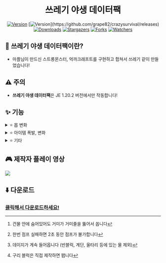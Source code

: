 <div align="center">

# 쓰레기 야생 데이터팩
[![Version](https://img.shields.io/badge/Version-1.1.5-6047ff?&logo=Webpack&logoColor=ffffff&style=for-the-badge&style=flat-square)](https://github.com/grape82/crazysurvival/releases)
[![Version](https://img.shields.io/badge/MC-1.20.2-6047ff?&logo=Webpack&logoColor=ffffff&style=for-the-badge&style=flat-square&color="yellow")](https://github.com/grape82/crazysurvival/releases)
[![Downloads](https://img.shields.io/github/downloads/grape82/crazysurvival/total?label=Downloads&style=for-the-badge&style=flat-square)](https://github.com/grape82/crazysurvival/releases)
[![Stargazers](https://img.shields.io/github/stars/grape82/crazysurvival?label=stars&style=for-the-badge&style=flat-square)](https://github.com/grape82/crazysurvival/stargazers)
[![Forks](https://img.shields.io/github/forks/grape82/crazysurvival?label=forks&style=for-the-badge&style=flat-square)](https://github.com/grape82/crazysurvival/releases/forks)
[![Watchers](https://img.shields.io/github/watchers/grape82/crazysurvival?label=watchers&style=for-the-badge&style=flat-square)](https://github.com/grape82/crazysurvival/watchers)


</div>

[^spidercobweb]: 건물 안에 숨어있어도 거미가 거미줄을 뚫어서 쏩니다
[^luckyblock]: 구리 블럭은 직접 제작하면 됍니다
[^water]: 데이지가 계속 들어옵니다 (반블럭, 계단, 울타리 등에 있는 물 제외)
[^failjump]: 한번 점프 실패하면 2초 동안 점프가 불가합니다

## 💬 쓰레기 야생 데이터팩이란?
- 마플님이 만드신 스트롱몬스터, 억까크래프트를 구현하고 합쳐서 쓰레기 같이 만들었습니다!

## ⚠️ 주의
- **쓰레기 야생 데이터팩**은 JE 1.20.2 버전에서만 작동합니다!

## ✨ 기능
<details><summary>⭐ 몹 변화</summary>
  
- 플레이어를 제외한 모든 몹은 신속 3
- 스켈레톤은 화염 활을 가지고 있음
- 거미가 거미줄을 쏨 (0.1%)[^spidercobweb]
- 모든 크리퍼는 항상 충전된 크리퍼, 바로 터짐
- 몹들이 멀리서도 플레이어 인식
- 10초마다 몹들 강제 공격 (데미지 0)
- 모든 드라운드가 삼지창 가지고 있음
- 플레이어를 제외한 모든 몹은 체력이 1줄 늘음
  
</details>

<details><summary>⭐ 아이템 폭발, 변화</summary>
  
- 아이템 폭발 (3%)
- 경험치 폭발 (2%)
- 철 원석이 석영으로 (50%)
- 금 원석이 금 발판으로 (50%)
- 구리 원석이 위더 5마리로 (0.01%)
- 다이아몬드가 청금석으로 (20%)
- 흑요석이 검은색 양털로 (10%)
- 조약돌이 안산암으로 (10%)
  
</details>

<details><summary>⭐ 기타</summary>
  
- 점프 실패 (25%)[^failjump]
- 물에 있으면 데미지 1[^water]
- 항상 밤
- 구리 블럭으로 럭키블럭을 굴릴 수 있음[^luckyblock]
  
</details>

## 🎮 제작자 플레이 영상
[![](https://img.youtube.com/vi/ZY1QD1L5jTc/0.jpg)](https://www.youtube.com/watch?v=ZY1QD1L5jTc)

## ⬇️ 다운로드
### [클릭해서 다운로드하세요!](https://github.com/grape82/crazysurvival/releases)
